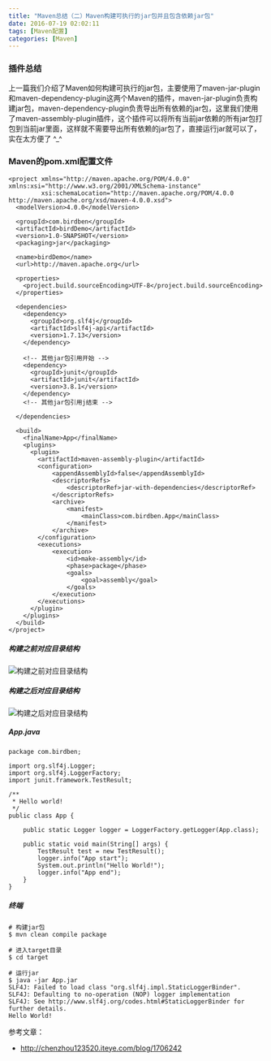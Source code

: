 ```yaml
---
title: "Maven总结（二）Maven构建可执行的jar包并且包含依赖jar包"
date: 2016-07-19 02:02:11
tags: [Maven配置]
categories: [Maven]
---
```


### 插件总结
上一篇我们介绍了Maven如何构建可执行的jar包，主要使用了maven-jar-plugin和maven-dependency-plugin这两个Maven的插件，maven-jar-plugin负责构建jar包，maven-dependency-plugin负责导出所有依赖的jar包，这里我们使用了maven-assembly-plugin插件，这个插件可以将所有当前jar依赖的所有jar包打包到当前jar里面，这样就不需要导出所有依赖的jar包了，直接运行jar就可以了，实在太方便了 ^_^

### Maven的pom.xml配置文件
```
<project xmlns="http://maven.apache.org/POM/4.0.0" xmlns:xsi="http://www.w3.org/2001/XMLSchema-instance"
         xsi:schemaLocation="http://maven.apache.org/POM/4.0.0 http://maven.apache.org/xsd/maven-4.0.0.xsd">
  <modelVersion>4.0.0</modelVersion>

  <groupId>com.birdben</groupId>
  <artifactId>birdDemo</artifactId>
  <version>1.0-SNAPSHOT</version>
  <packaging>jar</packaging>

  <name>birdDemo</name>
  <url>http://maven.apache.org</url>

  <properties>
    <project.build.sourceEncoding>UTF-8</project.build.sourceEncoding>
  </properties>

  <dependencies>
    <dependency>
      <groupId>org.slf4j</groupId>
      <artifactId>slf4j-api</artifactId>
      <version>1.7.13</version>
    </dependency>

    <!-- 其他jar包引用开始 -->
    <dependency>
      <groupId>junit</groupId>
      <artifactId>junit</artifactId>
      <version>3.8.1</version>
    </dependency>
    <!-- 其他jar包引用j结束 -->

  </dependencies>

  <build>
    <finalName>App</finalName>
    <plugins>
      <plugin>  
	    <artifactId>maven-assembly-plugin</artifactId>  
	    <configuration>  
	        <appendAssemblyId>false</appendAssemblyId>  
	        <descriptorRefs>  
	            <descriptorRef>jar-with-dependencies</descriptorRef>  
	        </descriptorRefs>  
	        <archive>  
	            <manifest>  
	                <mainClass>com.birdben.App</mainClass>  
	            </manifest>  
	        </archive>  
	    </configuration>  
	    <executions>  
	        <execution>  
	            <id>make-assembly</id>  
	            <phase>package</phase>  
	            <goals>  
	                <goal>assembly</goal>  
	            </goals>  
	        </execution>  
	    </executions>  
	  </plugin>
    </plugins>
  </build>
</project>
```

##### 构建之前对应目录结构

![构建之前对应目录结构](http://img.blog.csdn.net/20170701173706129?watermark/2/text/aHR0cDovL2Jsb2cuY3Nkbi5uZXQvYmlyZGJlbg==/font/5a6L5L2T/fontsize/400/fill/I0JBQkFCMA==/dissolve/70/gravity/Center)

##### 构建之后对应目录结构

![构建之后对应目录结构](http://img.blog.csdn.net/20170701173744125?watermark/2/text/aHR0cDovL2Jsb2cuY3Nkbi5uZXQvYmlyZGJlbg==/font/5a6L5L2T/fontsize/400/fill/I0JBQkFCMA==/dissolve/70/gravity/Center)

##### App.java
```
package com.birdben;

import org.slf4j.Logger;
import org.slf4j.LoggerFactory;
import junit.framework.TestResult;

/**
 * Hello world!
 */
public class App {

    public static Logger logger = LoggerFactory.getLogger(App.class);

    public static void main(String[] args) {
        TestResult test = new TestResult();
        logger.info("App start");
        System.out.println("Hello World!");
        logger.info("App end");
    }
}
```

##### 终端
```
# 构建jar包
$ mvn clean compile package

# 进入target目录
$ cd target

# 运行jar
$ java -jar App.jar
SLF4J: Failed to load class "org.slf4j.impl.StaticLoggerBinder".
SLF4J: Defaulting to no-operation (NOP) logger implementation
SLF4J: See http://www.slf4j.org/codes.html#StaticLoggerBinder for further details.
Hello World!
```

参考文章：

- http://chenzhou123520.iteye.com/blog/1706242
